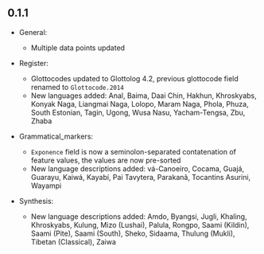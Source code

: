 0.1.1
---------

- General:

  - Multiple data points updated

- Register:

  - Glottocodes updated to Glottolog 4.2, previous glottocode field renamed to `Glottocode.2014`
  - New languages added: Anal, Baima, Daai Chin, Hakhun, Khroskyabs, Konyak Naga, Liangmai Naga, 
    Lolopo, Maram Naga, Phola, Phuza, South Estonian, Tagin, Ugong, Wusa Nasu, Yacham-Tengsa, Zbu, Zhaba

- Grammatical_markers:

  - `Exponence` field is now a seminolon-separated contatenation of feature values, the values 
    are now pre-sorted 
  - New language descriptions added: vá-Canoeiro, Cocama, Guajá, Guarayu, Kaiwá, Kayabí, 
    Pai Tavytera, Parakanã, Tocantins Asurini, Wayampi


- Synthesis:

  - New language descriptions added: Amdo, Byangsi, Jugli, Khaling, Khroskyabs, Kulung, Mizo (Lushai), 
    Palula, Rongpo, Saami (Kildin), Saami (Pite), Saami (South), Sheko, Sidaama, Thulung (Mukli),
    Tibetan (Classical), Zaiwa

